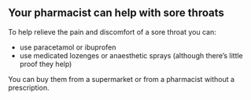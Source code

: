 ## Your pharmacist can help with sore throats

To help relieve the pain and discomfort of a sore throat you can:

- use paracetamol or ibuprofen
- use medicated lozenges or anaesthetic sprays (although there’s little proof they help)

You can buy them from a supermarket or from a pharmacist without a prescription.
